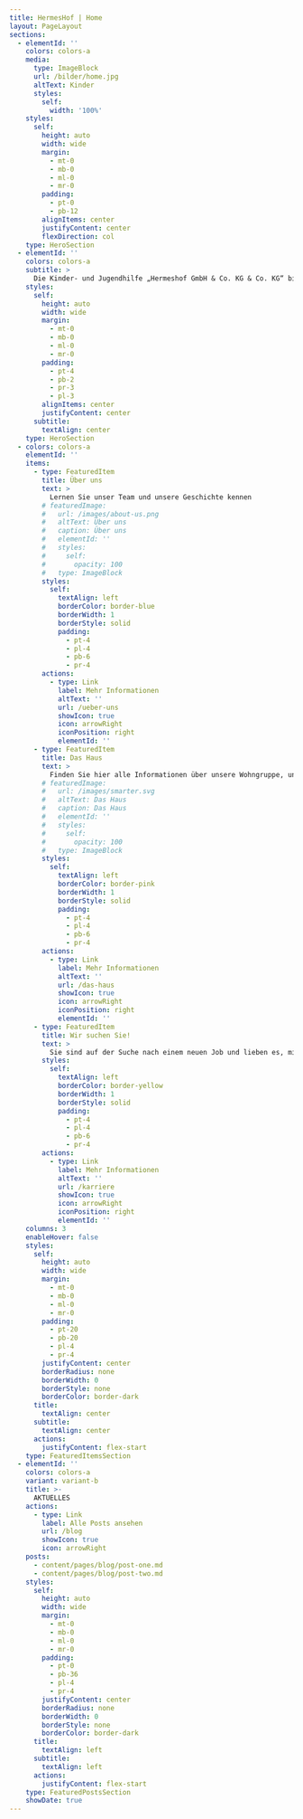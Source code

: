 ```yaml
---
title: HermesHof | Home
layout: PageLayout
sections:
  - elementId: ''
    colors: colors-a
    media:
      type: ImageBlock
      url: /bilder/home.jpg
      altText: Kinder
      styles:
        self:
          width: '100%'
    styles:
      self:
        height: auto
        width: wide
        margin:
          - mt-0
          - mb-0
          - ml-0
          - mr-0
        padding:
          - pt-0
          - pb-12
        alignItems: center
        justifyContent: center
        flexDirection: col
    type: HeroSection
  - elementId: ''
    colors: colors-a
    subtitle: >
      Die Kinder- und Jugendhilfe „Hermeshof GmbH & Co. KG & Co. KG“ bietet Platz für 12 unbegleitete, minderjährige Geflüchtete aus unterschiedlichen Herkunftsländern. Wir bieten den Bewohner*innen familienähnliche Strukturen und arbeiten mit dem systemischen Handlungsansatz auf Grundlage des § 27 i. V. m. §§ 34, 41, 42 SGB VIII.
    styles:
      self:
        height: auto
        width: wide
        margin:
          - mt-0
          - mb-0
          - ml-0
          - mr-0
        padding:
          - pt-4
          - pb-2
          - pr-3
          - pl-3
        alignItems: center
        justifyContent: center
      subtitle:
        textAlign: center
    type: HeroSection
  - colors: colors-a
    elementId: ''
    items:
      - type: FeaturedItem
        title: Über uns
        text: >
          Lernen Sie unser Team und unsere Geschichte kennen
        # featuredImage:
        #   url: /images/about-us.png
        #   altText: Über uns
        #   caption: Über uns
        #   elementId: ''
        #   styles:
        #     self:
        #       opacity: 100
        #   type: ImageBlock
        styles:
          self:
            textAlign: left
            borderColor: border-blue
            borderWidth: 1
            borderStyle: solid
            padding:
              - pt-4
              - pl-4
              - pb-6
              - pr-4
        actions:
          - type: Link
            label: Mehr Informationen
            altText: ''
            url: /ueber-uns
            showIcon: true
            icon: arrowRight
            iconPosition: right
            elementId: ''
      - type: FeaturedItem
        title: Das Haus
        text: >
          Finden Sie hier alle Informationen über unsere Wohngruppe, unser Haus und weitere Bilder
        # featuredImage:
        #   url: /images/smarter.svg
        #   altText: Das Haus
        #   caption: Das Haus
        #   elementId: ''
        #   styles:
        #     self:
        #       opacity: 100
        #   type: ImageBlock
        styles:
          self:
            textAlign: left
            borderColor: border-pink
            borderWidth: 1
            borderStyle: solid
            padding:
              - pt-4
              - pl-4
              - pb-6
              - pr-4
        actions:
          - type: Link
            label: Mehr Informationen
            altText: ''
            url: /das-haus
            showIcon: true
            icon: arrowRight
            iconPosition: right
            elementId: ''
      - type: FeaturedItem
        title: Wir suchen Sie!
        text: >
          Sie sind auf der Suche nach einem neuen Job und lieben es, mit Kindern zu arbeiten? Dann bewerben Sie sich bei uns!
        styles:
          self:
            textAlign: left
            borderColor: border-yellow
            borderWidth: 1
            borderStyle: solid
            padding:
              - pt-4
              - pl-4
              - pb-6
              - pr-4
        actions:
          - type: Link
            label: Mehr Informationen
            altText: ''
            url: /karriere
            showIcon: true
            icon: arrowRight
            iconPosition: right
            elementId: ''
    columns: 3
    enableHover: false
    styles:
      self:
        height: auto
        width: wide
        margin:
          - mt-0
          - mb-0
          - ml-0
          - mr-0
        padding:
          - pt-20
          - pb-20
          - pl-4
          - pr-4
        justifyContent: center
        borderRadius: none
        borderWidth: 0
        borderStyle: none
        borderColor: border-dark
      title:
        textAlign: center
      subtitle:
        textAlign: center
      actions:
        justifyContent: flex-start
    type: FeaturedItemsSection
  - elementId: ''
    colors: colors-a
    variant: variant-b
    title: >-
      AKTUELLES
    actions:
      - type: Link
        label: Alle Posts ansehen
        url: /blog
        showIcon: true
        icon: arrowRight
    posts:
      - content/pages/blog/post-one.md
      - content/pages/blog/post-two.md
    styles:
      self:
        height: auto
        width: wide
        margin:
          - mt-0
          - mb-0
          - ml-0
          - mr-0
        padding:
          - pt-0
          - pb-36
          - pl-4
          - pr-4
        justifyContent: center
        borderRadius: none
        borderWidth: 0
        borderStyle: none
        borderColor: border-dark
      title:
        textAlign: left
      subtitle:
        textAlign: left
      actions:
        justifyContent: flex-start
    type: FeaturedPostsSection
    showDate: true
---
```

